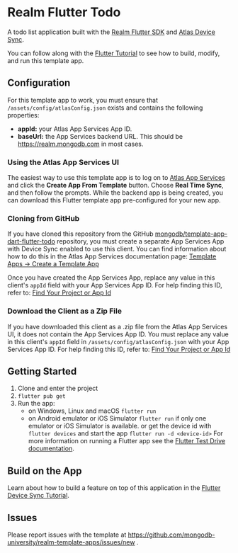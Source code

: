 # Realm Flutter Todo

A todo list application built with the [Realm Flutter SDK](https://www.mongodb.com/docs/realm/sdk/flutter/) and [Atlas Device Sync](https://www.mongodb.com/docs/atlas/app-services/sync/).

You can follow along with the [Flutter Tutorial](https://www.mongodb.com/docs/atlas/app-services/tutorial/flutter/) to see how to build, modify, and
run this template app.

## Configuration

For this template app to work, you must ensure that `/assets/config/atlasConfig.json` exists and contains the following properties:

- **appId:** your Atlas App Services App ID.
- **baseUrl:** the App Services backend URL. This should be https://realm.mongodb.com in most cases.

### Using the Atlas App Services UI

The easiest way to use this template app is to log on to [Atlas App Services](https://realm.mongodb.com/) and click the **Create App From Template** button. Choose
**Real Time Sync**, and then follow the prompts. While the backend app is being
created, you can download this Flutter template app pre-configured for your new
app.

### Cloning from GitHub

If you have cloned this repository from the GitHub
[mongodb/template-app-dart-flutter-todo](https://github.com/mongodb/template-app-dart-flutter-todo.git)
repository, you must create a separate App Services App with Device Sync
enabled to use this client. You can find information about how to do this
in the Atlas App Services documentation page:
[Template Apps -> Create a Template App](https://www.mongodb.com/docs/atlas/app-services/reference/template-apps/)

Once you have created the App Services App, replace any value in this client's
`appId` field with your App Services App ID. For help finding this ID, refer
to: [Find Your Project or App Id](https://www.mongodb.com/docs/atlas/app-services/reference/find-your-project-or-app-id/)

### Download the Client as a Zip File

If you have downloaded this client as a .zip file from the Atlas App Services
UI, it does not contain the App Services App ID. You must replace any value
in this client's `appId` field in `/assets/config/atlasConfig.json`
with your App Services App ID. For help finding this ID, refer to:
[Find Your Project or App Id](https://www.mongodb.com/docs/atlas/app-services/reference/find-your-project-or-app-id/)

## Getting Started

1. Clone and enter the project
2. `flutter pub get`
3. Run the app:
   - on Windows, Linux and macOS `flutter run`
   - on Android emulator or iOS Simulator
     `flutter run` if only one emulator or iOS Simulator is available.
     or get the device id with `flutter devices` and start the app `flutter run -d <device-id>`
     For more information on running a Flutter app see the [Flutter Test Drive documentation](https://docs.flutter.dev/get-started/test-drive).

## Build on the App

Learn about how to build a feature on top of this application in the [Flutter Device Sync Tutorial](https://www.mongodb.com/docs/atlas/app-services/tutorial/flutter/).

## Issues

Please report issues with the template at https://github.com/mongodb-university/realm-template-apps/issues/new .
